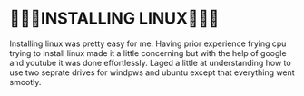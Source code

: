 # 🧑‍💻🤖INSTALLING LINUX🤖🧑‍💻
   Installing linux was pretty easy for me. Having prior experience frying cpu trying to install linux made it a little concerning but with the help of google and youtube it was done effortlessly. Laged a little at understanding how to use two seprate drives for windpws and ubuntu except that everything went smootly.
